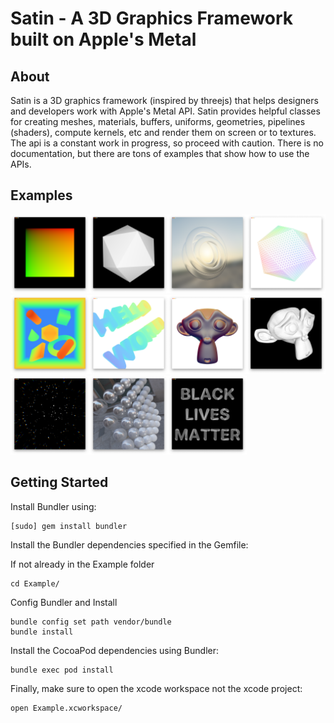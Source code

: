# Satin - A 3D Graphics Framework built on Apple's Metal

## About

Satin is a 3D graphics framework (inspired by threejs) that helps designers and developers work with Apple's Metal API. Satin provides helpful classes for creating meshes, materials, buffers, uniforms, geometries, pipelines (shaders), compute kernels, etc and render them on screen or to textures. The api is a constant work in progress, so proceed with caution. There is no documentation, but there are tons of examples that show how to use the APIs.

## Examples

<img src="./Images/2DExample.png" width="25%"><img src="./Images/3DExample.png" width="25%"><img src="./Images/Cubemap.png" width="25%"><img src="./Images/CustomGeometry.png" width="25%"><img src="./Images/DepthMaterial.png" width="25%"><img src="./Images/ExtrudedTextGeometry.png" width="25%"><img src="./Images/MatcapMaterial.png" width="25%"><img src="./Images/ModelLoading.png" width="25%"><img src="./Images/ParticleSystem.png" width="25%"><img src="./Images/PhysicallyBasedShading.png" width="25%"><img src="./Images/TextGeometry.png" width="25%">

## Getting Started

Install Bundler using:

```
[sudo] gem install bundler
```

Install the Bundler dependencies specified in the Gemfile:

If not already in the Example folder
```
cd Example/
```

Config Bundler and Install

```
bundle config set path vendor/bundle
bundle install
```

Install the CocoaPod dependencies using Bundler:

```
bundle exec pod install
```

Finally, make sure to open the xcode workspace not the xcode project:

```
open Example.xcworkspace/
```
